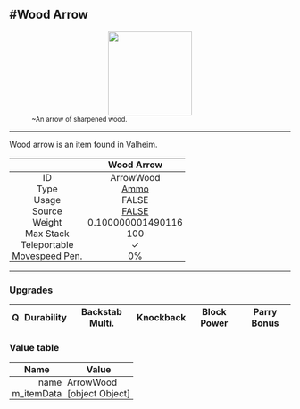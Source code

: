 <meta property="og:title" content="Wood Arrow - MoreValheim" /><meta property="og:type" content="website" /><meta property="og:image" content="/assets/wood_arrow.png" /><meta property="og:description" content="Wood Arrow is an item found in Valheim." /><meta name="theme-color" content="#546D78"><meta name="twitter:card" content="summary_large_image">
#Wood Arrow
-------------
<style>img {width:20px;}.tb {width:150px;display: block;margin-left: auto;margin-right: auto;}</style>

<style>.md-typeset table:not([class]) th:not([align]) {min-width:unset!important;}</style>
<style>td{padding:0em 0.3em!important;text-align:center!important;border-left:.05rem solid var(--md-default-fg-color--lightest)}</style>

<style>th{padding:0.1em 0.3em!important;text-align:center!important;font-weight:bold}</style>

<style>pre{text-align:right!important}</style>
<style>table tr td:first-child {border-left: 0;};</style>

<figure><img src="/assets/wood_arrow.png" class="tb" /><figcaption><small>~An arrow of sharpened wood.</small></figcaption></figure>

-------------

Wood arrow is an item found in Valheim.

|        | Wood Arrow              |
| ----------- | ------------------------------------ |
| ID |ArrowWood
| Type | [Ammo](../../types/ammo)
| Usage | FALSE<br>
| Source | [FALSE](../../items/false)
| Weight | 0.100000001490116 |
| Max Stack | 100 |
| Teleportable | ✓
| Movespeed Pen. | 0%


-------------

### Upgrades
| Q | Durability | Backstab Multi. | Knockback | Block Power | Parry Bonus
| - | - | - | - | - | - 


### Value table
| Name | Value
| - | - |
| <div style="text-align:right">name</div> | <div style="text-align:left">ArrowWood</div> | 
| <div style="text-align:right">m_itemData</div> | <div style="text-align:left">[object Object]</div> | 